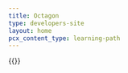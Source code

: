 ```yaml
---
title: Octagon
type: developers-site
layout: home
pcx_content_type: learning-path
---
```


{{<learning-path>}}